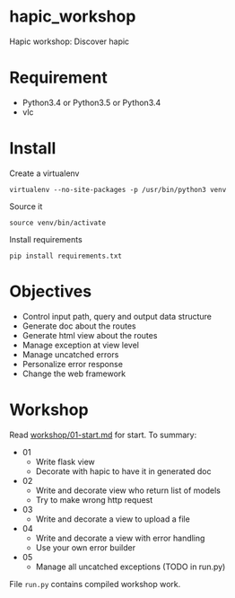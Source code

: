 # hapic_workshop

Hapic workshop: Discover hapic

# Requirement

* Python3.4 or Python3.5 or Python3.4 
* vlc

# Install

Create a virtualenv

    virtualenv --no-site-packages -p /usr/bin/python3 venv

Source it

    source venv/bin/activate

Install requirements

    pip install requirements.txt

# Objectives

* Control input path, query and output data structure
* Generate doc about the routes
* Generate html view about the routes
* Manage exception at view level
* Manage uncatched errors
* Personalize error response
* Change the web framework

# Workshop

Read [workshop/01-start.md](workshop/01-start.md) for start. To summary:

* 01
  * Write flask view
  * Decorate with hapic to have it in generated doc
* 02
  * Write and decorate view who return list of models
  * Try to make wrong http request
* 03
  * Write and decorate a view to upload a file
* 04
  * Write and decorate a view with error handling
  * Use your own error builder
* 05
  * Manage all uncatched exceptions (TODO in run.py)


File `run.py` contains compiled workshop work.
